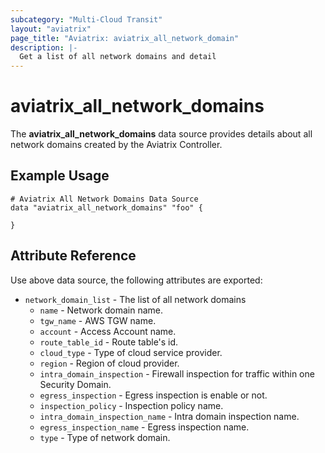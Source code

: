 ```yaml
---
subcategory: "Multi-Cloud Transit"
layout: "aviatrix"
page_title: "Aviatrix: aviatrix_all_network_domain"
description: |-
  Get a list of all network domains and detail
---
```


# aviatrix_all_network_domains

The **aviatrix_all_network_domains** data source provides details about all network domains created by the Aviatrix Controller.

## Example Usage

 ```hcl
 # Aviatrix All Network Domains Data Source
 data "aviatrix_all_network_domains" "foo" {
   
 }
 ```


## Attribute Reference

Use above data source, the following attributes are exported:
* `network_domain_list` - The list of all network domains
    * `name` - Network domain name.
    * `tgw_name` - AWS TGW name.
    * `account` - Access Account name.
    * `route_table_id` - Route table's id.
    * `cloud_type` - Type of cloud service provider.
    * `region` - Region of cloud provider.
    * `intra_domain_inspection` - Firewall inspection for traffic within one Security Domain.
    * `egress_inspection` - Egress inspection is enable or not.
    * `inspection_policy` - Inspection policy name.
    * `intra_domain_inspection_name` - Intra domain inspection name.
    * `egress_inspection_name` - Egress inspection name.
    * `type` - Type of network domain.